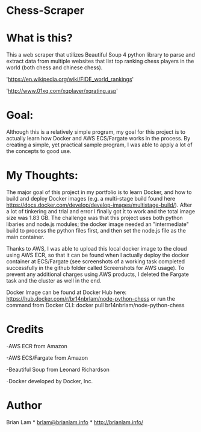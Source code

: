 # Chess-Scraper

# What is this?
This a web scraper that utilizes Beautiful Soup 4 python library to parse and extract data from multiple websites that list top ranking chess players in the world (both chess and chinese chess). 

'https://en.wikipedia.org/wiki/FIDE_world_rankings'

'http://www.01xq.com/xqplayer/xqrating.asp'



# Goal:
Although this is a relatively simple program, my goal for this project is to actually learn how Docker and AWS ECS/Fargate works in the process. By creating a simple, yet practical sample program, I was able to apply a lot of the concepts to good use.



# My Thoughts:

The major goal of this project in my portfolio is to learn Docker, and how to build and deploy Docker images (e.g. a multi-stage build found here https://docs.docker.com/develop/develop-images/multistage-build/). After a lot of tinkering and trial and error I finally got it to work and the total image size was 1.83 GB. The challenge was that this project uses both python libaries and node.js modules; the docker image needed an "intermediate" build to process the python files first, and then set the node.js file as the main container. 

Thanks to AWS, I was able to upload this local docker image to the cloud using AWS ECR, so that it can be found when I actually deploy the docker container at ECS/Fargate (see screenshots of a working task completed successfully in the github folder called Screenshots for AWS usage). To prevent any additional charges using AWS products, I deleted the Fargate task and the cluster as well in the end.



Docker Image can be found at Docker Hub here: 
https://hub.docker.com/r/br14nbrlam/node-python-chess
or run the command from Docker CLI: docker pull br14nbrlam/node-python-chess


# Credits

-AWS ECR from Amazon

-AWS ECS/Fargate from Amazon

-Beautiful Soup from Leonard Richardson

-Docker developed by Docker, Inc.


# Author

Brian Lam * brlam@brianlam.info * http://brianlam.info/
